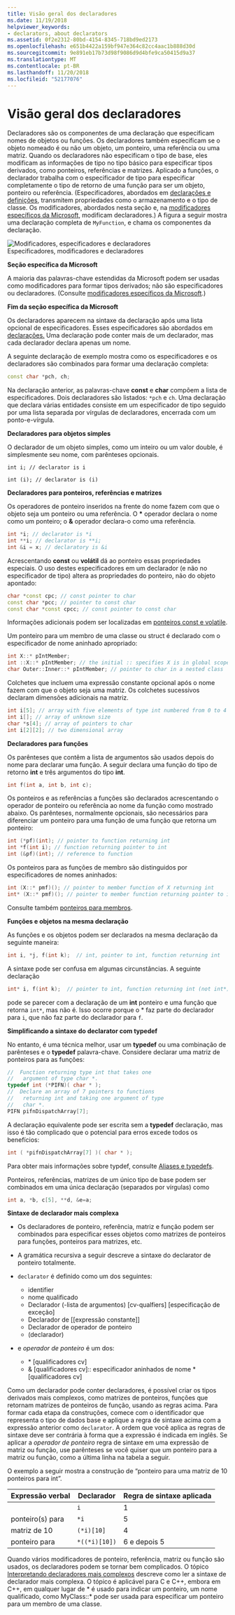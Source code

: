 ```yaml
---
title: Visão geral dos declaradores
ms.date: 11/19/2018
helpviewer_keywords:
- declarators, about declarators
ms.assetid: 0f2e2312-80bd-4154-8345-718bd9ed2173
ms.openlocfilehash: e651b4422a159bf947e364c82cc4aac1b888d30d
ms.sourcegitcommit: 9e891eb17b73d98f9086d9d4bfe9ca50415d9a37
ms.translationtype: MT
ms.contentlocale: pt-BR
ms.lasthandoff: 11/20/2018
ms.locfileid: "52177076"
---
```

# <a name="overview-of-declarators"></a>Visão geral dos declaradores

Declaradores são os componentes de uma declaração que especificam nomes de objetos ou funções. Os declaradores também especificam se o objeto nomeado é ou não um objeto, um ponteiro, uma referência ou uma matriz.  Quando os declaradores não especificam o tipo de base, eles modificam as informações de tipo no tipo básico para especificar tipos derivados, como ponteiros, referências e matrizes.  Aplicado a funções, o declarador trabalha com o especificador de tipo para especificar completamente o tipo de retorno de uma função para ser um objeto, ponteiro ou referência. (Especificadores, abordados em [declarações e definições](declarations-and-definitions-cpp.md), transmitem propriedades como o armazenamento e o tipo de classe. Os modificadores, abordados nesta seção e, na [modificadores específicos da Microsoft](../cpp/microsoft-specific-modifiers.md), modificam declaradores.) A figura a seguir mostra uma declaração completa de `MyFunction`, e chama os componentes da declaração.

![Modificadores, especificadores e declaradores](../cpp/media/vc38qy1.gif "modificadores, especificadores e declaradores") <br/>
Especificadores, modificadores e declaradores

**Seção específica da Microsoft**

A maioria das palavras-chave estendidas da Microsoft podem ser usadas como modificadores para formar tipos derivados; não são especificadores ou declaradores. (Consulte [modificadores específicos da Microsoft](../cpp/microsoft-specific-modifiers.md).)

**Fim da seção específica da Microsoft**

Os declaradores aparecem na sintaxe da declaração após uma lista opcional de especificadores. Esses especificadores são abordados em [declarações.](declarations-and-definitions-cpp.md) Uma declaração pode conter mais de um declarador, mas cada declarador declara apenas um nome.

A seguinte declaração de exemplo mostra como os especificadores e os declaradores são combinados para formar uma declaração completa:

```cpp
const char *pch, ch;
```

Na declaração anterior, as palavras-chave **const** e **char** compõem a lista de especificadores. Dois declaradores são listados: `*pch` e `ch`.  Uma declaração que declara várias entidades consiste em um especificador de tipo seguido por uma lista separada por vírgulas de declaradores, encerrada com um ponto-e-vírgula.

**Declaradores para objetos simples**

O declarador de um objeto simples, como um inteiro ou um valor double, é simplesmente seu nome, com parênteses opcionais.

`int i; // declarator is i`

`int (i); // declarator is (i)`

**Declaradores para ponteiros, referências e matrizes**

Os operadores de ponteiro inseridos na frente do nome fazem com que o objeto seja um ponteiro ou uma referência.  O <strong>\*</strong> operador declara o nome como um ponteiro; o **&** operador declara-o como uma referência.

```cpp
int *i; // declarator is *i
int **i; // declarator is **i;
int &i = x; // declaratory is &i
```

Acrescentando **const** ou **volátil** dá ao ponteiro essas propriedades especiais.  O uso destes especificadores em um declarador (e não no especificador de tipo) altera as propriedades do ponteiro, não do objeto apontado:

```cpp
char *const cpc; // const pointer to char
const char *pcc; // pointer to const char
const char *const cpcc; // const pointer to const char
```

Informações adicionais podem ser localizadas em [ponteiros const e volatile](../cpp/const-and-volatile-pointers.md).

Um ponteiro para um membro de uma classe ou struct é declarado com o especificador de nome aninhado apropriado:

```cpp
int X::* pIntMember;
int ::X::* pIntMember; // the initial :: specifies X is in global scope
char Outer::Inner::* pIntMember; // pointer to char in a nested class
```

Colchetes que incluem uma expressão constante opcional após o nome fazem com que o objeto seja uma matriz.  Os colchetes sucessivos declaram dimensões adicionais na matriz.

```cpp
int i[5]; // array with five elements of type int numbered from 0 to 4
int i[]; // array of unknown size
char *s[4]; // array of pointers to char
int i[2][2]; // two dimensional array
```

**Declaradores para funções**

Os parênteses que contêm a lista de argumentos são usados depois do nome para declarar uma função.  A seguir declara uma função do tipo de retorno **int** e três argumentos do tipo **int**.

```cpp
int f(int a, int b, int c);
```

Os ponteiros e as referências a funções são declarados acrescentando o operador de ponteiro ou referência ao nome da função como mostrado abaixo.  Os parênteses, normalmente opcionais, são necessários para diferenciar um ponteiro para uma função de uma função que retorna um ponteiro:

```cpp
int (*pf)(int); // pointer to function returning int
int *f(int i); // function returning pointer to int
int (&pf)(int); // reference to function
```

Os ponteiros para as funções de membro são distinguidos por especificadores de nomes aninhados:

```cpp
int (X::* pmf)(); // pointer to member function of X returning int
int* (X::* pmf)(); // pointer to member function returning pointer to int
```

Consulte também [ponteiros para membros](../cpp/pointers-to-members.md).

**Funções e objetos na mesma declaração**

As funções e os objetos podem ser declarados na mesma declaração da seguinte maneira:

```cpp
int i, *j, f(int k);  // int, pointer to int, function returning int
```

A sintaxe pode ser confusa em algumas circunstâncias.  A seguinte declaração

```cpp
int* i, f(int k);  // pointer to int, function returning int (not int*)
```

pode se parecer com a declaração de um **int** ponteiro e uma função que retorna `int*`, mas não é.  Isso ocorre porque o \* faz parte do declarador para `i`, que não faz parte do declarador para `f`.

**Simplificando a sintaxe do declarator com typedef**

No entanto, é uma técnica melhor, usar um **typedef** ou uma combinação de parênteses e o **typedef** palavra-chave. Considere declarar uma matriz de ponteiros para as funções:

```cpp
//  Function returning type int that takes one
//   argument of type char *.
typedef int (*PIFN)( char * );
//  Declare an array of 7 pointers to functions
//   returning int and taking one argument of type
//   char *.
PIFN pifnDispatchArray[7];
```

A declaração equivalente pode ser escrita sem a **typedef** declaração, mas isso é tão complicado que o potencial para erros excede todos os benefícios:

```cpp
int ( *pifnDispatchArray[7] )( char * );
```

Para obter mais informações sobre typdef, consulte [Aliases e typedefs](aliases-and-typedefs-cpp.md).

Ponteiros, referências, matrizes de um único tipo de base podem ser combinados em uma única declaração (separados por vírgulas) como

```cpp
int a, *b, c[5], **d, &e=a;
```

**Sintaxe de declarador mais complexa**

- Os declaradores de ponteiro, referência, matriz e função podem ser combinados para especificar esses objetos como matrizes de ponteiros para funções, ponteiros para matrizes, etc.

- A gramática recursiva a seguir descreve a sintaxe do declarator de ponteiro totalmente.

- `declarator` é definido como um dos seguintes:

  - identifier
  - nome qualificado
  - Declarador (-lista de argumentos) [cv-qualfiers] [especificação de exceção]
  - Declarador de [[expressão constante]]
  - Declarador de operador de ponteiro
  - (declarador)

- e *operador de ponteiro* é um dos:

  - \* [qualificadores cv]
  - & [qualificadores cv]:: especificador aninhados de nome \* [qualificadores cv]

Como um declarador pode conter declaradores, é possível criar os tipos derivados mais complexos, como matrizes de ponteiros, funções que retornam matrizes de ponteiros de função, usando as regras acima.  Para formar cada etapa da construções, comece com o identificador que representa o tipo de dados base e aplique a regra de sintaxe acima com a expressão anterior como `declarator`.  A ordem que você aplica as regras de sintaxe deve ser contrária à forma que a expressão é indicada em inglês.  Se aplicar a *operador de ponteiro* regra de sintaxe em uma expressão de matriz ou função, use parênteses se você quiser que um ponteiro para a matriz ou função, como a última linha na tabela a seguir.

O exemplo a seguir mostra a construção de “ponteiro para uma matriz de 10 ponteiros para int”.

|Expressão verbal|Declarador|Regra de sintaxe aplicada|
|-----------------------|----------------|-------------------------|
||`i`|1|
|ponteiro(s) para|`*i`|5|
|matriz de 10|`(*i)[10]`|4|
|ponteiro para|`*((*i)[10])`|6 e depois 5|

Quando vários modificadores de ponteiro, referência, matriz ou função são usados, os declaradores podem se tornar bem complicados.  O tópico [Interpretando declaradores mais complexos](../c-language/interpreting-more-complex-declarators.md) descreve como ler a sintaxe de declarador mais complexa.  O tópico é aplicável para C e C++, embora em C++, em qualquer lugar de \* é usado para indicar um ponteiro, um nome qualificado, como MyClass::\* pode ser usada para especificar um ponteiro para um membro de uma classe.